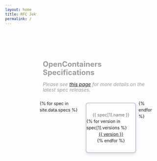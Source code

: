 ```yaml
---
layout: home
title: RFC Jekyll
permalink: /
---
```


<style>
@import url("https://fonts.googleapis.com/css2?family=Inter:wght@300;400;500;600;700;800;900&display=swap");

/* Adapted from https://codepen.io/havardob/pen/BapJYMg*/

body {
  font-family: "Inter", sans-serif;
  line-height: 1.5;
  min-height: 100vh;
  display: flex;
  align-items: top;
  justify-content: center;
}

.checkbox-group {
  justify-content: left;
  width: 90%;
  margin-left: auto;
  margin-right: auto;
  max-width: 600px;
  height: 100%;
  margin-top:200px;
}

@media (min-width: 600px) {
  .checkbox-group {
    display: flex;
  }
}

.checkbox-group > * {
  margin: 0.5rem 0.5rem;
}

.checkbox-group-legend {
  font-size: 1.5rem;
  font-weight: 700;
  color: #9c9c9c;
  text-align: left;
  line-height: 1.125;
  margin-bottom: 1.25rem;
}

.checkbox-input {
  clip: rect(0 0 0 0);
  -webkit-clip-path: inset(100%);
          clip-path: inset(100%);
  height: 1px;
  overflow: hidden;
  position: absolute;
  white-space: nowrap;
  width: 1px;
}
.checkbox-input:checked + .checkbox-tile {
  border-color: #2260ff;
  box-shadow: 0 5px 10px rgba(0, 0, 0, 0.1);
}
.checkbox-input:checked + .checkbox-tile:before {
  transform: scale(1);
  opacity: 1;
  background-color: #2260ff;
  border-color: #2260ff;
}
.checkbox-input:checked + .checkbox-tile .checkbox-icon, .checkbox-input:checked + .checkbox-tile .checkbox-label {
  color: #2260ff;
}
.checkbox-input:focus + .checkbox-tile {
  border-color: #2260ff;
  box-shadow: 0 5px 10px rgba(0, 0, 0, 0.1), 0 0 0 4px #b5c9fc;
}
.checkbox-input:focus + .checkbox-tile:before {
  transform: scale(1);
  opacity: 1;
}

.checkbox-tile {
  display: flex;
  flex-direction: column;
  align-items: center;
  justify-content: center;
  width: 10rem;
  min-height: 10rem;
  border-radius: 0.5rem;
  border: 2px solid #b5bfd9;
  background-color: #fff;
  box-shadow: 0 5px 10px rgba(0, 0, 0, 0.1);
  transition: 0.15s ease;
  position: relative;
}
.checkbox-tile:before {
  content: "";
  position: absolute;
  display: block;
  width: 1.25rem;
  height: 1.25rem;
  border-radius: 50%;
  top: 0.25rem;
  left: 0.25rem;
  opacity: 0;
  transform: scale(0);
  transition: 0.25s ease;
}
.checkbox-tile:hover {
  border-color: #2260ff;
}
.checkbox-tile:hover:before {
  transform: scale(1);
  opacity: 1;
}

.checkbox-icon {
  transition: 0.375s ease;
  color: #494949;
}
.checkbox-icon svg {
  width: 3rem;
  height: 3rem;
}

.checkbox-label {
  color: #707070;
  transition: 0.375s ease;
  text-align: center;
}

.spec-details {
  display: block;
  font-weight: normal;
  font-style: italic;
  display: block;
  margin-top: 1rem;
  font-size: 1rem;
}
</style>
<fieldset class="checkbox-group" style="border:none">
  <legend class="checkbox-group-legend">
    OpenContainers Specifications
    <span class="spec-details">
      Please see <a target="_blank" href="https://oci-playground.github.io/specs-latest/">this page</a>
      for more details on the latest spec releases.
    </span>
  </legend>
  {% for spec in site.data.specs %}
  <div class="checkbox" id="spec-{{ spec[0] }}">
    <label class="checkbox-wrapper">
      <input type="checkbox" class="checkbox-input" />
      <span class="checkbox-tile">
        <span class="checkbox-icon">
        </span>
        <span class="checkbox-label">{{ spec[1].name }}</span>
        {% for version in spec[1].versions %}
         <a class="clickme" href="#" data-id="{{ spec[0] }}" version-id="{{ version }}">{{ version }}</a>{% endfor %}
      </span>
    </label>
  </div>
{% endfor %}
</fieldset>

<script src="{{ site.baseurl }}/assets/js/jquery-3.3.1/jquery-3.3.1.min.js"></script>

<script>
$(".clickme").click(function(){
    var url = $(this).attr("data-id") + "?v=" + $(this).attr('version-id'); 
    document.location = "{{ site.baseurl }}/" + url;
})
</script>
